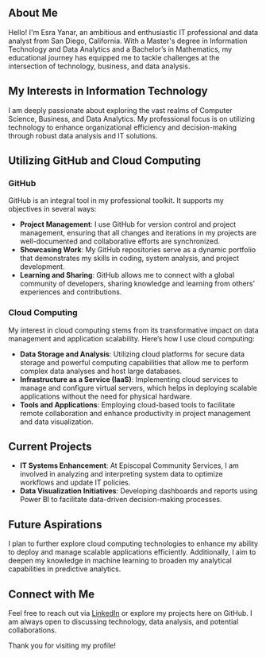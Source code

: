 ## About Me

Hello! I'm Esra Yanar, an ambitious and enthusiastic IT professional and data analyst from San Diego, California. With a Master's degree in Information Technology and Data Analytics and a Bachelor’s in Mathematics, my educational journey has equipped me to tackle challenges at the intersection of technology, business, and data analysis.

## My Interests in Information Technology

I am deeply passionate about exploring the vast realms of Computer Science, Business, and Data Analytics. My professional focus is on utilizing technology to enhance organizational efficiency and decision-making through robust data analysis and IT solutions.

## Utilizing GitHub and Cloud Computing

### GitHub

GitHub is an integral tool in my professional toolkit. It supports my objectives in several ways:
- **Project Management**: I use GitHub for version control and project management, ensuring that all changes and iterations in my projects are well-documented and collaborative efforts are synchronized.
- **Showcasing Work**: My GitHub repositories serve as a dynamic portfolio that demonstrates my skills in coding, system analysis, and project development.
- **Learning and Sharing**: GitHub allows me to connect with a global community of developers, sharing knowledge and learning from others' experiences and contributions.

### Cloud Computing

My interest in cloud computing stems from its transformative impact on data management and application scalability. Here’s how I use cloud computing:
- **Data Storage and Analysis**: Utilizing cloud platforms for secure data storage and powerful computing capabilities that allow me to perform complex data analyses and host large databases.
- **Infrastructure as a Service (IaaS)**: Implementing cloud services to manage and configure virtual servers, which helps in deploying scalable applications without the need for physical hardware.
- **Tools and Applications**: Employing cloud-based tools to facilitate remote collaboration and enhance productivity in project management and data visualization.

## Current Projects

- **IT Systems Enhancement**: At Episcopal Community Services, I am involved in analyzing and interpreting system data to optimize workflows and update IT policies.
- **Data Visualization Initiatives**: Developing dashboards and reports using Power BI to facilitate data-driven decision-making processes.

## Future Aspirations

I plan to further explore cloud computing technologies to enhance my ability to deploy and manage scalable applications efficiently. Additionally, I aim to deepen my knowledge in machine learning to broaden my analytical capabilities in predictive analytics.

## Connect with Me

Feel free to reach out via [LinkedIn](https://www.linkedin.com/in/esra-yanar) or explore my projects here on GitHub. I am always open to discussing technology, data analysis, and potential collaborations.

Thank you for visiting my profile!
